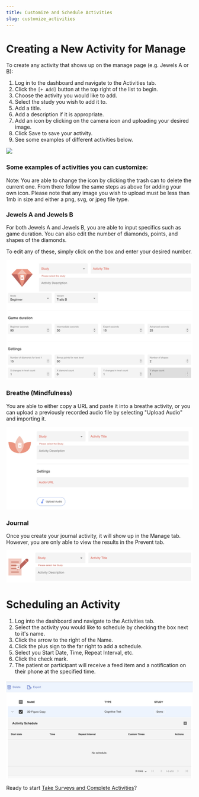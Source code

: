 ```yaml
---
title: Customize and Schedule Activities
slug: customize_activities
---
```

# Creating a New Activity for Manage

To create any activity that shows up on the manage page (e.g. Jewels A or B):

1. Log in to the dashboard and navigate to the Activities tab.
2. Click the `[+ Add]` button at the top right of the list to begin.
3. Choose the activity you would like to add.
4. Select the study you wish to add it to.
5. Add a title.
6. Add a description if it is appropriate.
7. Add an icon by clicking on the camera icon and uploading your desired image.
8. Click Save to save your activity.
9. See some examples of different activities below.

![](../../activity_menu.jpg)

### Some examples of activities you can customize:

Note: You are able to change the icon by clicking the trash can to delete the current one. From there follow the same steps as above for adding your own icon. Please note that any image you wish to upload must be less than 1mb in size and either a png, svg, or jpeg file type.

### Jewels A and Jewels B

For both Jewels A and Jewels B, you are able to input specifics such as game duration. You can also edit the number of diamonds, points, and shapes of the diamonds.

To edit any of these, simply click on the box and enter your desired number.

![](../../assets/jewels.jpg)

### Breathe (Mindfulness)

You are able to either copy a URL and paste it into a breathe activity, or you can upload a previously recorded audio file by selecting "Upload Audio" and importing it.

![](../../assets/breathe.jpg)

### Journal

Once you create your journal activity, it will show up in the Manage tab. However, you are only able to view the results in the Prevent tab.

![](../../assets/journal.jpg)

# Scheduling an Activity

1. Log into the dashboard and navigate to the Activities tab.
2. Select the activity you would like to schedule by checking the box next to it's name.
3. Click the arrow to the right of the Name.
4. Click the plus sign to the far right to add a schedule.
5. Select you Start Date, Time, Repeat Interval, etc.
6. Click the check mark.
7. The patient or participant will receive a feed item and a notification on their phone at the specified time.

![](../../assets/schedule.jpg)

Ready to start [Take Surveys and Complete Activities](Take%20Surveys%20and%20Complete%20Activities.md)?
